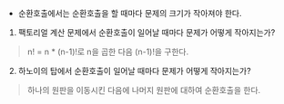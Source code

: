 - 순환호출에서는 순환호출을 할 때마다 문제의  크기가 작아져야 한다. 

1. 팩토리얼 계산 문제에서 순환호출이 일어날 때마다 문제가 어떻게 작아지는가?

> n! = n * (n-1)!로 n을 곱한 다음 (n-1)!을 구한다.

2. 하노이의 탑에서 순환호출이 일어날 때마다 문제가 어떻게 작아지는가?

> 하나의 원판을 이동시킨 다음에 나머지 원판에 대하여 순환호출을 한다.